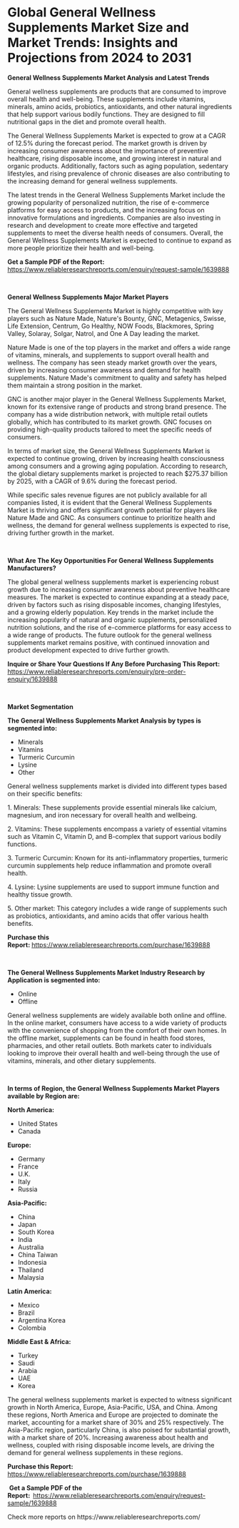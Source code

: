 <p><h1>Global General Wellness Supplements Market Size and Market Trends: Insights and Projections from 2024 to 2031</h1></p><p><strong>General Wellness Supplements Market Analysis and Latest Trends</strong></p>
<p><p>General wellness supplements are products that are consumed to improve overall health and well-being. These supplements include vitamins, minerals, amino acids, probiotics, antioxidants, and other natural ingredients that help support various bodily functions. They are designed to fill nutritional gaps in the diet and promote overall health.</p><p>The General Wellness Supplements Market is expected to grow at a CAGR of 12.5% during the forecast period. The market growth is driven by increasing consumer awareness about the importance of preventive healthcare, rising disposable income, and growing interest in natural and organic products. Additionally, factors such as aging population, sedentary lifestyles, and rising prevalence of chronic diseases are also contributing to the increasing demand for general wellness supplements.</p><p>The latest trends in the General Wellness Supplements Market include the growing popularity of personalized nutrition, the rise of e-commerce platforms for easy access to products, and the increasing focus on innovative formulations and ingredients. Companies are also investing in research and development to create more effective and targeted supplements to meet the diverse health needs of consumers. Overall, the General Wellness Supplements Market is expected to continue to expand as more people prioritize their health and well-being.</p></p>
<p><strong>Get a Sample PDF of the Report:&nbsp;</strong> <a href="https://www.reliableresearchreports.com/enquiry/request-sample/1639888">https://www.reliableresearchreports.com/enquiry/request-sample/1639888</a></p>
<p>&nbsp;</p>
<p><strong>General Wellness Supplements Major Market Players</strong></p>
<p><p>The General Wellness Supplements Market is highly competitive with key players such as Nature Made, Nature's Bounty, GNC, Metagenics, Swisse, Life Extension, Centrum, Go Healthy, NOW Foods, Blackmores, Spring Valley, Solaray, Solgar, Natrol, and One A Day leading the market.</p><p>Nature Made is one of the top players in the market and offers a wide range of vitamins, minerals, and supplements to support overall health and wellness. The company has seen steady market growth over the years, driven by increasing consumer awareness and demand for health supplements. Nature Made's commitment to quality and safety has helped them maintain a strong position in the market.</p><p>GNC is another major player in the General Wellness Supplements Market, known for its extensive range of products and strong brand presence. The company has a wide distribution network, with multiple retail outlets globally, which has contributed to its market growth. GNC focuses on providing high-quality products tailored to meet the specific needs of consumers.</p><p>In terms of market size, the General Wellness Supplements Market is expected to continue growing, driven by increasing health consciousness among consumers and a growing aging population. According to research, the global dietary supplements market is projected to reach $275.37 billion by 2025, with a CAGR of 9.6% during the forecast period.</p><p>While specific sales revenue figures are not publicly available for all companies listed, it is evident that the General Wellness Supplements Market is thriving and offers significant growth potential for players like Nature Made and GNC. As consumers continue to prioritize health and wellness, the demand for general wellness supplements is expected to rise, driving further growth in the market.</p></p>
<p>&nbsp;</p>
<p><strong>What Are The Key Opportunities For General Wellness Supplements Manufacturers?</strong></p>
<p><p>The global general wellness supplements market is experiencing robust growth due to increasing consumer awareness about preventive healthcare measures. The market is expected to continue expanding at a steady pace, driven by factors such as rising disposable incomes, changing lifestyles, and a growing elderly population. Key trends in the market include the increasing popularity of natural and organic supplements, personalized nutrition solutions, and the rise of e-commerce platforms for easy access to a wide range of products. The future outlook for the general wellness supplements market remains positive, with continued innovation and product development expected to drive further growth.</p></p>
<p><strong>Inquire or Share Your Questions If Any Before Purchasing This Report:</strong> <a href="https://www.reliableresearchreports.com/enquiry/pre-order-enquiry/1639888">https://www.reliableresearchreports.com/enquiry/pre-order-enquiry/1639888</a></p>
<p>&nbsp;</p>
<p><strong>Market Segmentation</strong></p>
<p><strong>The General Wellness Supplements Market Analysis by types is segmented into:</strong></p>
<p><ul><li>Minerals</li><li>Vitamins</li><li>Turmeric Curcumin</li><li>Lysine</li><li>Other</li></ul></p>
<p><p>General wellness supplements market is divided into different types based on their specific benefits:</p><p>1. Minerals: These supplements provide essential minerals like calcium, magnesium, and iron necessary for overall health and wellbeing.</p><p>2. Vitamins: These supplements encompass a variety of essential vitamins such as Vitamin C, Vitamin D, and B-complex that support various bodily functions.</p><p>3. Turmeric Curcumin: Known for its anti-inflammatory properties, turmeric curcumin supplements help reduce inflammation and promote overall health.</p><p>4. Lysine: Lysine supplements are used to support immune function and healthy tissue growth.</p><p>5. Other market: This category includes a wide range of supplements such as probiotics, antioxidants, and amino acids that offer various health benefits.</p></p>
<p><strong>Purchase this Report:&nbsp;</strong><a href="https://www.reliableresearchreports.com/purchase/1639888">https://www.reliableresearchreports.com/purchase/1639888</a></p>
<p>&nbsp;</p>
<p><strong>The General Wellness Supplements Market Industry Research by Application is segmented into:</strong></p>
<p><ul><li>Online</li><li>Offline</li></ul></p>
<p><p>General wellness supplements are widely available both online and offline. In the online market, consumers have access to a wide variety of products with the convenience of shopping from the comfort of their own homes. In the offline market, supplements can be found in health food stores, pharmacies, and other retail outlets. Both markets cater to individuals looking to improve their overall health and well-being through the use of vitamins, minerals, and other dietary supplements.</p></p>
<p>&nbsp;</p>
<p><strong>In terms of Region, the General Wellness Supplements Market Players available by Region are:</strong></p>
<p>
    <p> <strong> North America: </strong>
        <ul>
            <li>United States</li>
            <li>Canada</li>
        </ul>
        </p> 
    <p> <strong> Europe: </strong>
        <ul>
            <li>Germany</li>
            <li>France</li>
            <li>U.K.</li>
            <li>Italy</li>
            <li>Russia</li>
        </ul>
        </p> 
    <p> <strong> Asia-Pacific: </strong>
        <ul>
            <li>China</li>
            <li>Japan</li>
            <li>South Korea</li>
            <li>India</li>
            <li>Australia</li>
            <li>China Taiwan</li>
            <li>Indonesia</li>
            <li>Thailand</li>
            <li>Malaysia</li>
        </ul>
        </p> 
    <p> <strong> Latin America: </strong>
        <ul>
            <li>Mexico</li>
            <li>Brazil</li>
            <li>Argentina Korea</li>
            <li>Colombia</li>
        </ul>
        </p> 
    <p> <strong> Middle East & Africa: </strong>
        <ul>
            <li>Turkey</li>
            <li>Saudi</li>
            <li>Arabia</li>
            <li>UAE</li>
            <li>Korea</li>
        </ul>
    </p>
    </p>
<p><p>The general wellness supplements market is expected to witness significant growth in North America, Europe, Asia-Pacific, USA, and China. Among these regions, North America and Europe are projected to dominate the market, accounting for a market share of 30% and 25% respectively. The Asia-Pacific region, particularly China, is also poised for substantial growth, with a market share of 20%. Increasing awareness about health and wellness, coupled with rising disposable income levels, are driving the demand for general wellness supplements in these regions.</p></p>
<p><strong>Purchase this Report: </strong><a href="https://www.reliableresearchreports.com/purchase/1639888">https://www.reliableresearchreports.com/purchase/1639888</a></p>
<p>&nbsp;<strong>Get a Sample PDF of the Report:&nbsp;&nbsp;</strong><a href="https://www.reliableresearchreports.com/enquiry/request-sample/1639888">https://www.reliableresearchreports.com/enquiry/request-sample/1639888</a></p>
<p><strong></strong></p>
<p>Check more reports on https://www.reliableresearchreports.com/</p>